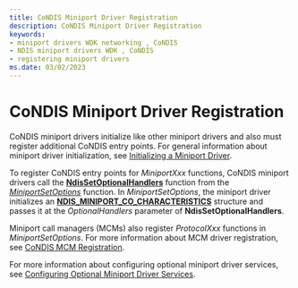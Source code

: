 ```yaml
---
title: CoNDIS Miniport Driver Registration
description: CoNDIS Miniport Driver Registration
keywords:
- miniport drivers WDK networking , CoNDIS
- NDIS miniport drivers WDK , CoNDIS
- registering miniport drivers
ms.date: 03/02/2023
---
```


# CoNDIS Miniport Driver Registration





CoNDIS miniport drivers initialize like other miniport drivers and also must register additional CoNDIS entry points. For general information about miniport driver initialization, see [Initializing a Miniport Driver](initializing-a-miniport-driver.md).

To register CoNDIS entry points for *MiniportXxx* functions, CoNDIS miniport drivers call the [**NdisSetOptionalHandlers**](/windows-hardware/drivers/ddi/ndis/nf-ndis-ndissetoptionalhandlers) function from the [*MiniportSetOptions*](/windows-hardware/drivers/ddi/ndis/nc-ndis-set_options) function. In *MiniportSetOptions*, the miniport driver initializes an [**NDIS\_MINIPORT\_CO\_CHARACTERISTICS**](/windows-hardware/drivers/ddi/ndis/ns-ndis-_ndis_miniport_co_characteristics) structure and passes it at the *OptionalHandlers* parameter of **NdisSetOptionalHandlers**.

Miniport call managers (MCMs) also register *ProtocolXxx* functions in *MiniportSetOptions*. For more information about MCM driver registration, see [CoNDIS MCM Registration](condis-mcm-registration.md).

For more information about configuring optional miniport driver services, see [Configuring Optional Miniport Driver Services](configuring-optional-miniport-driver-services.md).

 

